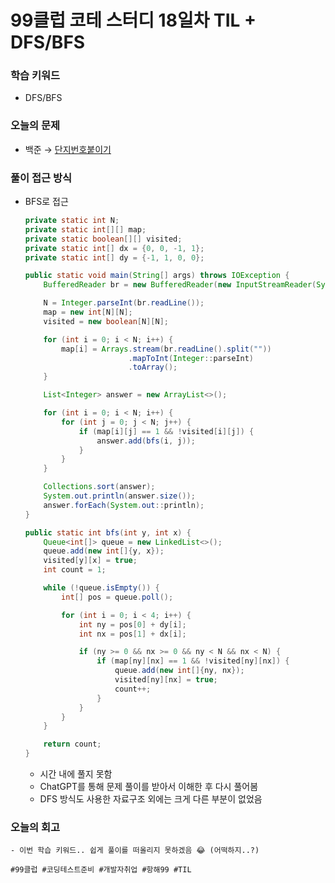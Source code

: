 # 99클럽 코테 스터디 18일차 TIL + DFS/BFS

### 학습 키워드
- DFS/BFS

### 오늘의 문제
- 백준 → [단지번호붙이기](https://www.acmicpc.net/problem/2667)

### 풀이 접근 방식
- BFS로 접근
  ```java
  private static int N;
  private static int[][] map;
  private static boolean[][] visited;
  private static int[] dx = {0, 0, -1, 1};
  private static int[] dy = {-1, 1, 0, 0};

  public static void main(String[] args) throws IOException {
      BufferedReader br = new BufferedReader(new InputStreamReader(System.in));

      N = Integer.parseInt(br.readLine());
      map = new int[N][N];
      visited = new boolean[N][N];

      for (int i = 0; i < N; i++) {
          map[i] = Arrays.stream(br.readLine().split(""))
                         .mapToInt(Integer::parseInt)
                         .toArray();
      }

      List<Integer> answer = new ArrayList<>();

      for (int i = 0; i < N; i++) {
          for (int j = 0; j < N; j++) {
              if (map[i][j] == 1 && !visited[i][j]) {
                  answer.add(bfs(i, j));
              }
          }
      }

      Collections.sort(answer);
      System.out.println(answer.size());
      answer.forEach(System.out::println);
  }

  public static int bfs(int y, int x) {
      Queue<int[]> queue = new LinkedList<>();
      queue.add(new int[]{y, x});
      visited[y][x] = true;
      int count = 1;

      while (!queue.isEmpty()) {
          int[] pos = queue.poll();

          for (int i = 0; i < 4; i++) {
              int ny = pos[0] + dy[i];
              int nx = pos[1] + dx[i];

              if (ny >= 0 && nx >= 0 && ny < N && nx < N) {
                  if (map[ny][nx] == 1 && !visited[ny][nx]) {
                      queue.add(new int[]{ny, nx});
                      visited[ny][nx] = true;
                      count++;
                  }
              }
          }
      }

      return count;
  }
  ```
  - 시간 내에 풀지 못함
  - ChatGPT를 통해 문제 풀이를 받아서 이해한 후 다시 풀어봄
  - DFS 방식도 사용한 자료구조 외에는 크게 다른 부분이 없었음
### 오늘의 회고
    - 이번 학습 키워드.. 쉽게 풀이를 떠올리지 못하겠음 😂 (어떡하지..?)

``#99클럽 #코딩테스트준비 #개발자취업 #항해99 #TIL``